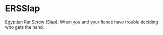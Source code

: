# ERSSlap
Egyptian Rat Screw (Slap). When you and your fiancé have trouble deciding who gets the hand.
